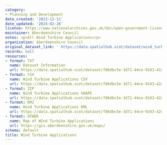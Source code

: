 ```yaml
---
category:
- Planning and Development
date_created: '2023-12-11'
date_updated: '2024-02-26'
license: https://www.nationalarchives.gov.uk/doc/open-government-licence/version/3/
maintainer: Aberdeenshire Council
notes: <p>All Wind Turbine Applications</p>
organization: Aberdeenshire Council
original_dataset_link: ' https://data.spatialhub.scot/dataset/wind_turbine_applications-as'
records: null
resources:
- format: TXT
  name: Dataset Information
  url: https://data.spatialhub.scot/dataset/f86dbc5e-3d71-44ce-9243-42c8f2026dc8/resource/096f4cd2-17ae-43d5-99ed-08c1495b304c/download/windturbinedatasetinfo.txt
- format: CSV
  name: Wind Turbine Applications CSV
  url: https://data.spatialhub.scot/dataset/f86dbc5e-3d71-44ce-9243-42c8f2026dc8/resource/37990aea-dea6-46ec-9376-430c1bb3eeb4/download/windturbineapplications_csv.csv
- format: ZIP
  name: Wind Turbine Applications SHAPE
  url: https://data.spatialhub.scot/dataset/f86dbc5e-3d71-44ce-9243-42c8f2026dc8/resource/a6820a58-9bd0-45f3-b18f-2a061456d7a0/download/windturbineapplications_10122023_shape.zip
- format: KMZ
  name: Wind Turbine Applications KML
  url: https://data.spatialhub.scot/dataset/f86dbc5e-3d71-44ce-9243-42c8f2026dc8/resource/7b1030d3-93aa-4567-913c-2a478f6d66f6/download/windturbineapplications_10122023_kml.kmz
- format: OTHER
  name: Map of WInd Turbine Applications
  url: https://gis.aberdeenshire.gov.uk/maps/
schema: default
title: Wind Turbine Applications
---
```

